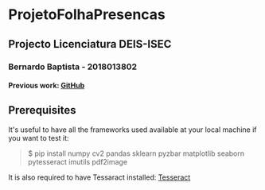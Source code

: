 # ProjetoFolhaPresencas

## Projecto Licenciatura DEIS-ISEC

### Bernardo Baptista - 2018013802


#### Previous work: [GitHub](https://github.com/renatogomes17/ProjetoFolhaPresencas)

## Prerequisites

It's useful to have all the frameworks used available at your local machine if you want to test it:

>$ pip install numpy cv2 pandas sklearn pyzbar matplotlib seaborn pytesseract imutils pdf2image

It is also required to have Tessaract installed: [Tesseract](https://tesseract-ocr.github.io/tessdoc/Home.html)




